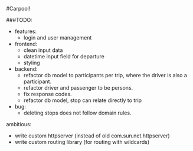 #Carpool!

###TODO:
- features:
  - login and user management
- frontend:
  - clean input data
  - datetime input field for departure
  - styling
- backend:
  - refactor db model to participants per trip, 
  where the driver is also a participant.
  - refactor driver and passenger to be persons.
  - fix response codes.
  - refactor db model, stop can relate directly to trip
- bug:
  - deleting stops does not follow domain rules.

ambitious:
  - write custom httpserver (instead of old com.sun.net.httpserver)
  - write custom routing library (for routing with wildcards)  